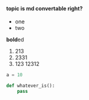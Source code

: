 #### topic is md convertable right?


* one
* two

**bold**ed

1. 213
2. 2331
3. 123 12312


```python
a = 10

def whatever_is():
    pass
```

